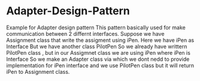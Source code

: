 # Adapter-Design-Pattern
Example for Adapter design pattern
This pattern basically used for make communication between 2 differnt interfaces.
Suppose we have Assignment class that write the assigment using iPen.
Here we have iPen as Interface
But we have another class PilotPen 
So we already have writtern PilotPen class , but in our Assigmnet class we are using iPen where iPen is Interface
So we make an Adapter class via which we dont nedd to provide implementation for iPen interface and we use PilotPen class but it will return iPen to Assignment class.
